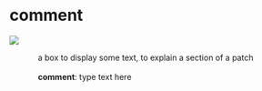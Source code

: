 
<a name=comment></a><br>
# <b>comment</b>
<img src="../images/comment.png"><br>
<div style="display:inline-block;margin-left:50px;">
a box to display some text, to explain a section of a patch<br/><br/>
<b>comment</b>: type text here<br>
